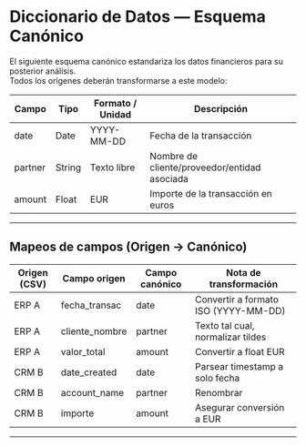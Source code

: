 # Diccionario de Datos — Esquema Canónico

El siguiente esquema canónico estandariza los datos financieros para su posterior análisis.  
Todos los orígenes deberán transformarse a este modelo:

| Campo    | Tipo     | Formato / Unidad | Descripción                                |
|----------|----------|------------------|--------------------------------------------|
| date     | Date     | YYYY-MM-DD       | Fecha de la transacción                    |
| partner  | String   | Texto libre      | Nombre de cliente/proveedor/entidad asociada |
| amount   | Float    | EUR              | Importe de la transacción en euros         |

---

## Mapeos de campos (Origen → Canónico)

| Origen (CSV) | Campo origen     | Campo canónico | Nota de transformación            |
|--------------|-----------------|----------------|-----------------------------------|
| ERP A        | fecha_transac   | date           | Convertir a formato ISO (YYYY-MM-DD) |
| ERP A        | cliente_nombre  | partner        | Texto tal cual, normalizar tildes |
| ERP A        | valor_total     | amount         | Convertir a float EUR              |
| CRM B        | date_created    | date           | Parsear timestamp a solo fecha    |
| CRM B        | account_name    | partner        | Renombrar                          |
| CRM B        | importe         | amount         | Asegurar conversión a EUR          |

---
